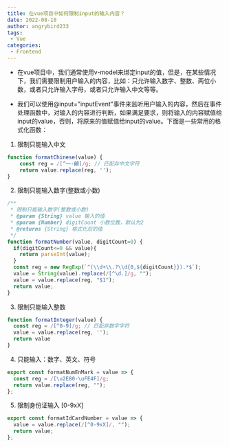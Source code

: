 ```yaml
---
title: 在vue项目中如何限制input的输入内容？
date: 2022-08-10
author: angrybird233
tags:
 - Vue
categories:
 - Frontend
---
```


+ 在vue项目中，我们通常使用v-model来绑定input的值，但是，在某些情况下，我们需要限制用户输入的内容，比如：只允许输入数字、整数、两位小数，或者只允许输入字母，或者只允许输入中文等等。

+ 我们可以使用@input="inputEvent"事件来监听用户输入的内容，然后在事件处理函数中，对输入的内容进行判断，如果满足要求，则将输入的内容赋值给input的value，否则，将原来的值赋值给input的value。下面是一些常用的格式化函数：

1. 限制只能输入中文
```js
function formatChinese(value) {
    const reg = /[^一-龥]/g; // 匹配非中文字符
    return value.replace(reg, '');
}
```

2. 限制只能输入数字(整数或小数)

```js
/**
 * 限制只能输入数字(整数或小数)
 * @param {String} value 输入的值
 * @param {Number} digitCount 小数位数，默认为2
 * @returns {String} 格式化后的值
 */
function formatNumber(value, digitCount=0) {
  if(digitCount<=0 && value){
    return parseInt(value);
  }
  const reg = new RegExp(`^(\\d+\\.?\\d{0,${digitCount}}).*$`);
  value = String(value).replace(/[^\d.]/g, "");
  value = value.replace(reg, "$1");
  return value;
}
```

3. 限制只能输入整数

```js
function formatInteger(value) {
  const reg = /[^0-9]/g; // 匹配非数字字符
  value = value.replace(reg, '');
  return value
}
```

4. 只能输入：数字、英文、符号
```js
export const formatNumEnMark = value => {
  const reg = /[\u2E80-\uFE4F]/g;
  return value.replace(reg, "");
};
```


5. 限制身份证输入 [0-9xX]
```js
export const formatIdCardNumber = value => {
  value = value.replace(/[^0-9xX]/, "");
  return value;
};
```